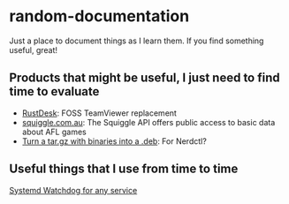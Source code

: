# random-documentation
Just a place to document things as I learn them.  If you find something useful, great!

## Products that might be useful, I just need to find time to evaluate
* [RustDesk](https://rustdesk.com/): FOSS TeamViewer replacement
* [squiggle.com.au](https://api.squiggle.com.au/): The Squiggle API offers public access to basic data about AFL games
* [Turn a tar.gz with binaries into a .deb](https://www.internalpointers.com/post/build-binary-deb-package-practical-guide): For Nerdctl?

## Useful things that I use from time to time
[Systemd Watchdog for any service](https://www.medo64.com/2019/01/systemd-watchdog-for-any-service/)

